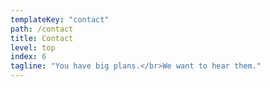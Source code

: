 ```yaml
---
templateKey: "contact"
path: /contact
title: Contact
level: top
index: 6
tagline: "You have big plans.</br>We want to hear them."
---
```

